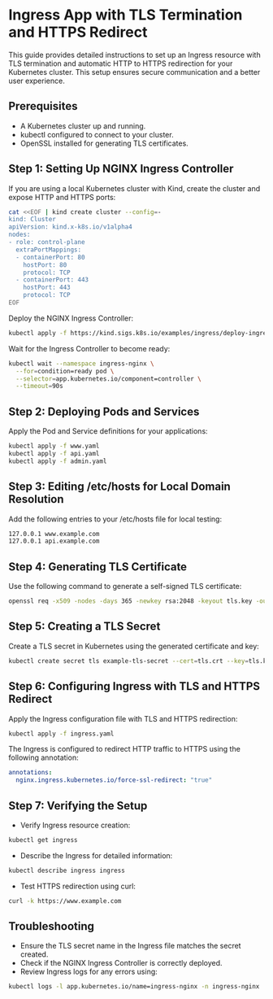 # Ingress App with TLS Termination and HTTPS Redirect

This guide provides detailed instructions to set up an Ingress resource with TLS termination and automatic HTTP to HTTPS redirection for your Kubernetes cluster. This setup ensures secure communication and a better user experience.

## Prerequisites

- A Kubernetes cluster up and running.
- kubectl configured to connect to your cluster.
- OpenSSL installed for generating TLS certificates.

## Step 1: Setting Up NGINX Ingress Controller

If you are using a local Kubernetes cluster with Kind, create the cluster and expose HTTP and HTTPS ports:

```bash
cat <<EOF | kind create cluster --config=-
kind: Cluster
apiVersion: kind.x-k8s.io/v1alpha4
nodes:
- role: control-plane
  extraPortMappings:
  - containerPort: 80
    hostPort: 80
    protocol: TCP
  - containerPort: 443
    hostPort: 443
    protocol: TCP
EOF
```

Deploy the NGINX Ingress Controller:

```bash
kubectl apply -f https://kind.sigs.k8s.io/examples/ingress/deploy-ingress-nginx.yaml
```

Wait for the Ingress Controller to become ready:

```bash
kubectl wait --namespace ingress-nginx \
  --for=condition=ready pod \
  --selector=app.kubernetes.io/component=controller \
  --timeout=90s
```

## Step 2: Deploying Pods and Services

Apply the Pod and Service definitions for your applications:

```bash
kubectl apply -f www.yaml
kubectl apply -f api.yaml
kubectl apply -f admin.yaml
```

## Step 3: Editing /etc/hosts for Local Domain Resolution

Add the following entries to your /etc/hosts file for local testing:

```bash
127.0.0.1 www.example.com
127.0.0.1 api.example.com
```

## Step 4: Generating TLS Certificate

Use the following command to generate a self-signed TLS certificate:

```bash
openssl req -x509 -nodes -days 365 -newkey rsa:2048 -keyout tls.key -out tls.crt -subj "/CN=example.com/0=example.com"
```

## Step 5: Creating a TLS Secret

Create a TLS secret in Kubernetes using the generated certificate and key:

```bash
kubectl create secret tls example-tls-secret --cert=tls.crt --key=tls.key
```

## Step 6: Configuring Ingress with TLS and HTTPS Redirect

Apply the Ingress configuration file with TLS and HTTPS redirection:

```bash
kubectl apply -f ingress.yaml
```

The Ingress is configured to redirect HTTP traffic to HTTPS using the following annotation:

```yaml
annotations:
  nginx.ingress.kubernetes.io/force-ssl-redirect: "true"
```

## Step 7: Verifying the Setup

- Verify Ingress resource creation:

```bash
kubectl get ingress
```

- Describe the Ingress for detailed information:

```bash
kubectl describe ingress ingress
```

- Test HTTPS redirection using curl:

```bash
curl -k https://www.example.com
```

## Troubleshooting

- Ensure the TLS secret name in the Ingress file matches the secret created.
- Check if the NGINX Ingress Controller is correctly deployed.
- Review Ingress logs for any errors using:

```bash
kubectl logs -l app.kubernetes.io/name=ingress-nginx -n ingress-nginx
```
